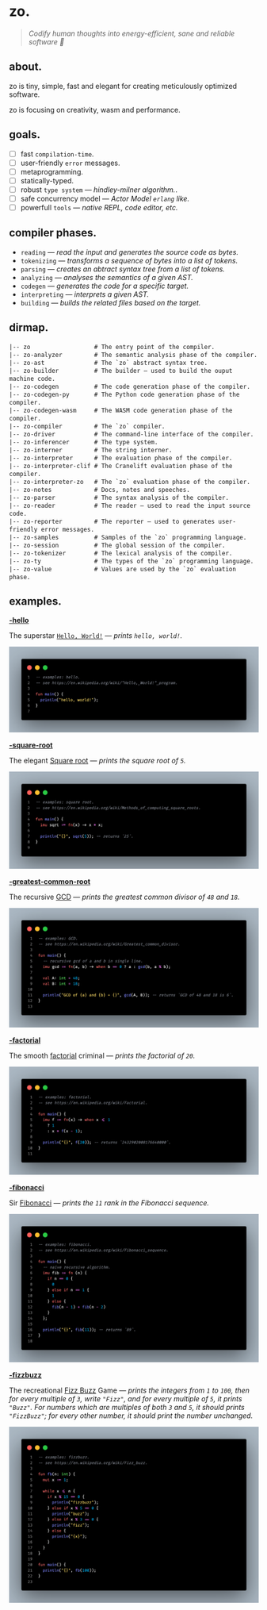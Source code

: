 # zo.

> *Codify human thoughts into energy-efficient, sane and reliable software 🧠*

## about.

zo is tiny, simple, fast and elegant for creating meticulously optimized software.    

zo is focusing on creativity, wasm and performance.

## goals.

- [ ] fast `compilation-time`.
- [ ] user-friendly `error` messages.
- [ ] metaprogramming.
- [ ] statically-typed.
- [ ] robust `type system` — *hindley-milner algorithm.*.
- [ ] safe concurrency model — *Actor Model `erlang` like.*
- [ ] powerfull `tools` — *native REPL, code editor, etc.*

## compiler phases.

- `reading` — *read the input and generates the source code as bytes.*
- `tokenizing` — *transforms a sequence of bytes into a list of tokens.*
- `parsing` — *creates an abtract syntax tree from a list of tokens.*
- `analyzing` — *analyses the semantics of a given AST.*
- `codegen` — *generates the code for a specific target.*
- `interpreting` — *interprets a given AST.*
- `building` — *builds the related files based on the target.*

## dirmap.

```
|-- zo                  # The entry point of the compiler.
|-- zo-analyzer         # The semantic analysis phase of the compiler.
|-- zo-ast              # The `zo` abstract syntax tree.
|-- zo-builder          # The builder — used to build the ouput machine code.
|-- zo-codegen          # The code generation phase of the compiler.
|-- zo-codegen-py       # The Python code generation phase of the compiler.
|-- zo-codegen-wasm     # The WASM code generation phase of the compiler.
|-- zo-compiler         # The `zo` compiler.
|-- zo-driver           # The command-line interface of the compiler.
|-- zo-inferencer       # The type system.
|-- zo-interner         # The string interner.
|-- zo-interpreter      # The evaluation phase of the compiler.
|-- zo-interpreter-clif # The Cranelift evaluation phase of the compiler.
|-- zo-interpreter-zo   # The `zo` evaluation phase of the compiler.
|-- zo-notes            # Docs, notes and speeches.
|-- zo-parser           # The syntax analysis of the compiler.
|-- zo-reader           # The reader — used to read the input source code.
|-- zo-reporter         # The reporter — used to generates user-friendly error messages.
|-- zo-samples          # Samples of the `zo` programming language.
|-- zo-session          # The global session of the compiler.
|-- zo-tokenizer        # The lexical analysis of the compiler.
|-- zo-ty               # The types of the `zo` programming language.
|-- zo-value            # Values are used by the `zo` evaluation phase.
```

## examples.

**[-hello](./zo-samples/examples/hello.zo)**

The superstar [`Hello, World!`](https://en.wikipedia.org/wiki/%22Hello,_World!%22_program) — *prints `hello, world!`.*

![hello](./zo-notes/preview/preview-zo-hello.png)

**[-square-root](./zo-samples/examples/square-root.zo)**

The elegant [Square root](https://en.wikipedia.org/wiki/Square_root) — *prints the square root of `5`.*

![square-root](./zo-notes/preview/preview-zo-square-root.png)

**[-greatest-common-root](./zo-samples/examples/greatest-common-root.zo)**

The recursive [GCD](https://en.wikipedia.org/wiki/Greatest_common_divisor) — *prints the greatest common divisor of `48` and `18`.*

![greatest-common-divisor](./zo-notes/preview/preview-zo-greatest-common-divisor.png)

**[-factorial](./zo-samples/examples/factorial.zo)**

The smooth [factorial](https://en.wikipedia.org/wiki/Square_root) criminal — *prints the factorial of `20`.*

![factorial](./zo-notes/preview/preview-zo-factorial.png)

**[-fibonacci](./zo-samples/examples/fibonacci.zo)**

Sir [Fibonacci](https://en.wikipedia.org/wiki/Fibonacci_sequence) — *prints the `11` rank in the Fibonacci sequence.*

![fibonacci](./zo-notes/preview/preview-zo-fibonacci.png)

**[-fizzbuzz](./zo-samples/examples/fizzbuzz.zo)**

The recreational [Fizz Buzz](https://en.wikipedia.org/wiki/Fizz_buzz) Game — *prints the integers from `1` to `100`, then for every multiple of `3`, write `"Fizz"`, and for every multiple of `5`, it prints `"Buzz"`. For numbers which are multiples of both `3` and `5`, it should prints `"FizzBuzz"`; for every other number, it should print the number unchanged.*

![fizzbuzz](./zo-notes/preview/preview-zo-fizzbuzz.png)

